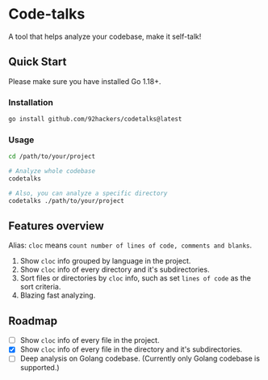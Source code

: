 # Code-talks

A tool that helps analyze your codebase, make it self-talk!

## Quick Start

Please make sure you have installed Go 1.18+.

### Installation

```bash
go install github.com/92hackers/codetalks@latest
```

### Usage

```bash
cd /path/to/your/project

# Analyze whole codebase
codetalks

# Also, you can analyze a specific directory
codetalks ./path/to/your/project
```

## Features overview

Alias: `cloc` means `count number of lines of code, comments and blanks`.

1. Show `cloc` info grouped by language in the project.
2. Show `cloc` info of every directory and it's subdirectories.
3. Sort files or directories by `cloc` info, such as set `lines of code` as the sort criteria.
4. Blazing fast analyzing.


## Roadmap

- [ ] Show `cloc` info of every file in the project.
- [x] Show `cloc` info of every file in the directory and it's subdirectories.
- [ ] Deep analysis on Golang codebase. (Currently only Golang codebase is supported.)
